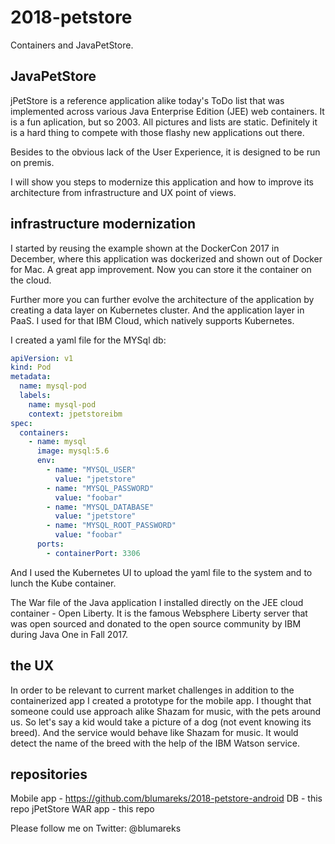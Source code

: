 # 2018-petstore
Containers and JavaPetStore.

## JavaPetStore
jPetStore is a reference application alike today's ToDo list that was implemented across various Java Enterprise Edition (JEE) web containers. It is a fun aplication, but so 2003. All pictures and lists are static. Definitely it is a hard thing to compete with those flashy new applications out there.

Besides to the obvious lack of the User Experience, it is designed to be run on premis.

I will show you steps to modernize this application and how to improve its architecture from infrastructure and UX point of views.

## infrastructure modernization
I started by reusing the example shown at the DockerCon 2017 in December, where this application was dockerized and shown out of Docker for Mac. A great app improvement. Now you can store it the container on the cloud.

Further more you can further evolve the architecture of the application by creating a data layer on Kubernetes cluster. And the application layer in PaaS. I used for that IBM Cloud, which natively supports Kubernetes.

I created a yaml file for the MYSql db:

```yaml
apiVersion: v1
kind: Pod
metadata:
  name: mysql-pod
  labels:
    name: mysql-pod
    context: jpetstoreibm
spec:
  containers: 
    - name: mysql
      image: mysql:5.6
      env: 
        - name: "MYSQL_USER"
          value: "jpetstore"
        - name: "MYSQL_PASSWORD"
          value: "foobar"
        - name: "MYSQL_DATABASE"
          value: "jpetstore"
        - name: "MYSQL_ROOT_PASSWORD"
          value: "foobar"
      ports: 
        - containerPort: 3306
```

And I used the Kubernetes UI to upload the yaml file to the system and to lunch the Kube container.

The War file of the Java application I installed directly on the JEE cloud container - Open Liberty. It is the famous Websphere Liberty server that was open sourced and donated to the open source community by IBM during Java One in Fall 2017.

## the UX
In order to be relevant to current market challenges in addition to the containerized app I created a prototype for the mobile app. I thought that someone could use approach alike Shazam for music, with the pets around us. So let's say a kid would take a picture of a dog (not event knowing its breed). And the service would behave like Shazam for music. It would detect the name of the breed with the help of the IBM Watson service.

## repositories

Mobile app - https://github.com/blumareks/2018-petstore-android
DB - this repo
jPetStore WAR app - this repo

Please follow me on Twitter: @blumareks

